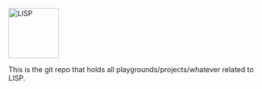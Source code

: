 <img src="https://upload.wikimedia.org/wikipedia/commons/thumb/4/48/Lisp_logo.svg/800px-Lisp_logo.svg.png"
     alt="LISP"
     width="100"
     class="center">

This is the git repo that holds all playgrounds/projects/whatever related to LISP.
